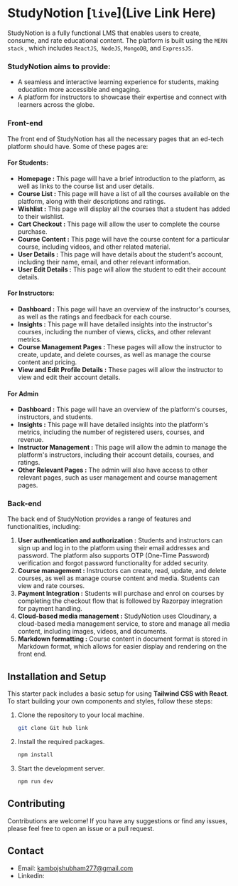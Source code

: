 # StudyNotion   [```live```](Live Link Here)

StudyNotion is a fully functional LMS that enables users to create, consume, and rate educational content. The platform is built using the ```MERN stack``` , which includes ```ReactJS```,``` NodeJS```, ```MongoDB```, and ```ExpressJS```.

### StudyNotion aims to provide:
*	A seamless and interactive learning experience for students, making education more accessible and engaging.
*	A platform for instructors to showcase their expertise and connect with learners across the globe.

### Front-end
The front end of StudyNotion has all the necessary pages that an ed-tech platform should have. Some of these pages are:

#### For Students:
*	**Homepage :** This page will have a brief introduction to the platform, as well as links to the course list and user details.
*	**Course List :** This page will have a list of all the courses available on the platform, along with their descriptions and ratings.
*	**Wishlist :** This page will display all the courses that a student has added to their wishlist.
*	**Cart Checkout :** This page will allow the user to complete the course purchase.
*	**Course Content :** This page will have the course content for a particular course, including videos, and other related material.
*	**User Details :** This page will have details about the student's account, including their name, email, and other relevant information.
*	**User Edit Details :** This page will allow the student to edit their account details.
#### For Instructors:
* **Dashboard :** This page will have an overview of the instructor's courses, as well as the ratings and feedback for each course.
*	**Insights :** This page will have detailed insights into the instructor's courses, including the number of views, clicks, and other relevant metrics.
*	**Course Management Pages :** These pages will allow the instructor to create, update, and delete courses, as well as manage the course content and pricing.
*	**View and Edit Profile Details :** These pages will allow the instructor to view and edit their account details.
#### For Admin 
*	**Dashboard :** This page will have an overview of the platform's courses, instructors, and students.
*	**Insights :** This page will have detailed insights into the platform's metrics, including the number of registered users, courses, and revenue.
*	**Instructor Management :** This page will allow the admin to manage the platform's instructors, including their account details, courses, and ratings.
*	**Other Relevant Pages :** The admin will also have access to other relevant pages, such as user management and course management pages.

### Back-end
The back end of StudyNotion provides a range of features and functionalities, including:
1.	**User authentication and authorization :** Students and instructors can sign up and log in to the platform using their email addresses and password. The platform also supports OTP (One-Time Password) verification and forgot password functionality for added security.
2.	**Course management :** Instructors can create, read, update, and delete courses, as well as manage course content and media. Students can view and rate courses.
3.	**Payment Integration :** Students will purchase and enrol on courses by completing the checkout flow that is followed by Razorpay integration for payment handling.
4.	**Cloud-based media management :** StudyNotion uses Cloudinary, a cloud-based media management service, to store and manage all media content, including images, videos, and documents.
5.	**Markdown formatting :** Course content in document format is stored in Markdown format, which allows for easier display and rendering on the front end.


## Installation and Setup

This starter pack includes a basic setup for using **Tailwind CSS with React**. To start building your own components and styles, follow these steps:

1. Clone the repository to your local machine.
    ```sh
    git clone Git hub link
    ```

1. Install the required packages.
    ```sh
    npm install
    ```

1. Start the development server.
    ```sh
    npm run dev
    ```

## Contributing

Contributions are welcome! If you have any suggestions or find any issues, please feel free to open an issue or a pull request. 

## Contact
- Email: kambojshubham277@gmail.com
- Linkedin: 

